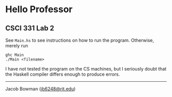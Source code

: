 # Hello Professor
## CSCI 331 Lab 2

See `Main.hs` to see instructions on how to run the program.
Otherwise, merely run

```
ghc Main
./Main <filename>
```

I have not tested the program on the CS machines, but
I seriously doubt that the Haskell compiler differs enough to
produce errors.

---
Jacob Bowman (jb6248@rit.edu)
